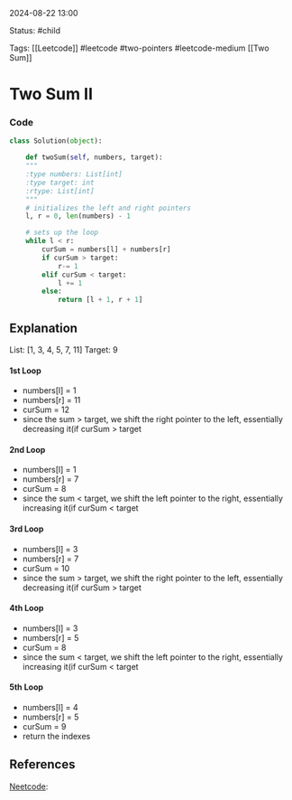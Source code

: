 
2024-08-22  13:00

Status: #child

Tags: [[Leetcode]] #leetcode #two-pointers #leetcode-medium [[Two Sum]]

# Two Sum II

### Code
```python
class Solution(object):

	def twoSum(self, numbers, target):
	"""
	:type numbers: List[int]
	:type target: int
	:rtype: List[int]
	"""
	# initializes the left and right pointers
	l, r = 0, len(numbers) - 1

	# sets up the loop
	while l < r:
		curSum = numbers[l] + numbers[r]
		if curSum > target:
			r-= 1
		elif curSum < target:
			l += 1
		else:
			return [l + 1, r + 1]
```

## Explanation
List: [1, 3, 4, 5, 7, 11] 
Target: 9

#### 1st Loop
- numbers[l] = 1
- numbers[r] = 11
- curSum = 12
- since the sum > target, we shift the right pointer to the left, essentially decreasing it(if curSum > target
#### 2nd Loop
- numbers[l] = 1
- numbers[r] = 7
- curSum = 8
- since the sum < target, we shift the left pointer to the right, essentially increasing it(if curSum < target

#### 3rd Loop
- numbers[l] = 3
- numbers[r] = 7
- curSum = 10
- since the sum > target, we shift the right pointer to the left, essentially decreasing it(if curSum > target

#### 4th Loop
- numbers[l] = 3
- numbers[r] = 5
- curSum = 8
- since the sum < target, we shift the left pointer to the right, essentially increasing it(if curSum < target

#### 5th Loop
 - numbers[l] = 4
- numbers[r] = 5
- curSum = 9
- return the indexes


## References
[Neetcode](https://www.youtube.com/watch?v=cQ1Oz4ckceM): 

